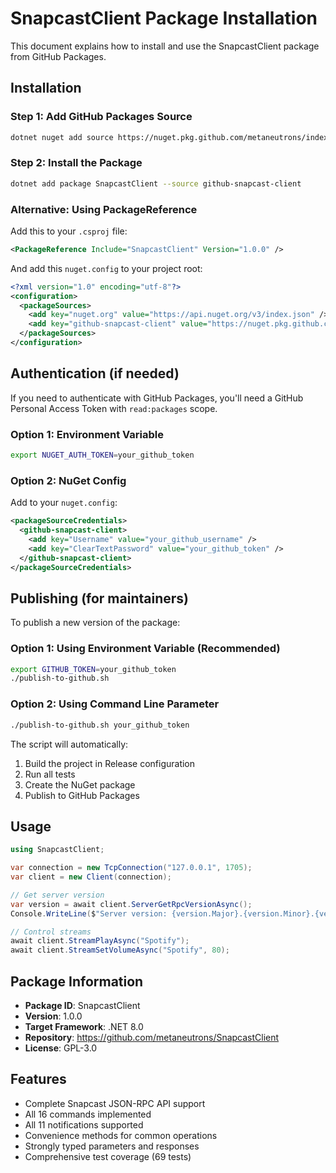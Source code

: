 # SnapcastClient Package Installation

This document explains how to install and use the SnapcastClient package from GitHub Packages.

## Installation

### Step 1: Add GitHub Packages Source

```bash
dotnet nuget add source https://nuget.pkg.github.com/metaneutrons/index.json --name github-snapcast-client
```

### Step 2: Install the Package

```bash
dotnet add package SnapcastClient --source github-snapcast-client
```

### Alternative: Using PackageReference

Add this to your `.csproj` file:

```xml
<PackageReference Include="SnapcastClient" Version="1.0.0" />
```

And add this `nuget.config` to your project root:

```xml
<?xml version="1.0" encoding="utf-8"?>
<configuration>
  <packageSources>
    <add key="nuget.org" value="https://api.nuget.org/v3/index.json" />
    <add key="github-snapcast-client" value="https://nuget.pkg.github.com/metaneutrons/index.json" />
  </packageSources>
</configuration>
```

## Authentication (if needed)

If you need to authenticate with GitHub Packages, you'll need a GitHub Personal Access Token with `read:packages` scope.

### Option 1: Environment Variable
```bash
export NUGET_AUTH_TOKEN=your_github_token
```

### Option 2: NuGet Config
Add to your `nuget.config`:

```xml
<packageSourceCredentials>
  <github-snapcast-client>
    <add key="Username" value="your_github_username" />
    <add key="ClearTextPassword" value="your_github_token" />
  </github-snapcast-client>
</packageSourceCredentials>
```

## Publishing (for maintainers)

To publish a new version of the package:

### Option 1: Using Environment Variable (Recommended)
```bash
export GITHUB_TOKEN=your_github_token
./publish-to-github.sh
```

### Option 2: Using Command Line Parameter
```bash
./publish-to-github.sh your_github_token
```

The script will automatically:
1. Build the project in Release configuration
2. Run all tests
3. Create the NuGet package
4. Publish to GitHub Packages

## Usage

```csharp
using SnapcastClient;

var connection = new TcpConnection("127.0.0.1", 1705);
var client = new Client(connection);

// Get server version
var version = await client.ServerGetRpcVersionAsync();
Console.WriteLine($"Server version: {version.Major}.{version.Minor}.{version.Patch}");

// Control streams
await client.StreamPlayAsync("Spotify");
await client.StreamSetVolumeAsync("Spotify", 80);
```

## Package Information

- **Package ID**: SnapcastClient
- **Version**: 1.0.0
- **Target Framework**: .NET 8.0
- **Repository**: https://github.com/metaneutrons/SnapcastClient
- **License**: GPL-3.0

## Features

- Complete Snapcast JSON-RPC API support
- All 16 commands implemented
- All 11 notifications supported
- Convenience methods for common operations
- Strongly typed parameters and responses
- Comprehensive test coverage (69 tests)
